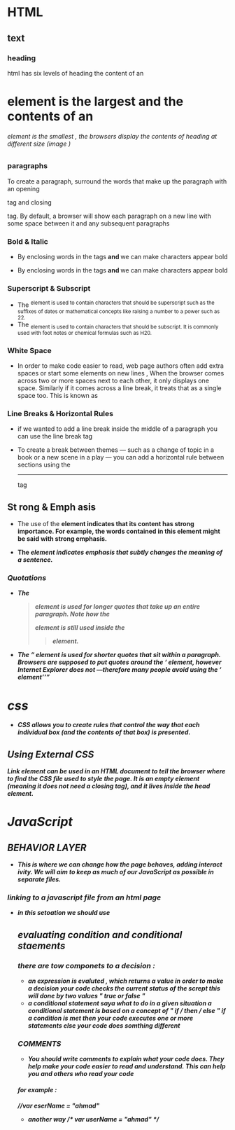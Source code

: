 # HTML
## text 
### heading
html has six levels of heading the content of an <h1> element is the largest and the contents of an <h6> element is the smallest , the browsers display the contents of heading at different size 
(image ) 

### paragraphs 
To create a paragraph, surround
the words that make up the
paragraph with an opening <p>
tag and closing </p> tag.
By default, a browser will show
each paragraph on a new line
with some space between it and
any subsequent paragraphs

### Bold & Italic
- By enclosing words in the tags
<b> and </b> we can make
characters appear bold

- By enclosing words in the tags
<b> and </b> we can make
characters appear bold

### Superscript & Subscript
- The <sup> element is used
to contain characters that
should be superscript such
as the suffixes of dates or
mathematical concepts like
raising a number to a power such
as 22.
- The <sub> element is used to
contain characters that should
be subscript. It is commonly
used with foot notes or chemical
formulas such as H20.

### White Space

- In order to make code easier to
read, web page authors often
add extra spaces or start some
elements on new lines , When the browser comes across
two or more spaces next to each
other, it only displays one space.
Similarly if it comes across a line
break, it treats that as a single
space too. This is known as

### Line Breaks & Horizontal Rules
- if we wanted to add a line break inside the
middle of a paragraph you can
use the line break tag <br /> 

- To create a break between themes — such as a change of topic in a book or a new scene in a play — you can add a horizontal rule between sections using the <hr /> tag

## St rong & Emph asis
- The use of the <strong>
element indicates that its content has strong importance. For example, the words contained in this element might be said with strong emphasis.

- The <em> element indicates emphasis that subtly changes the meaning of a sentence.

### Quotations
- The <blockquote> element is used for longer quotes that take up an entire paragraph. Note how the <p> element is still
used inside the <blockquote> element.

- The <q> element is used for shorter quotes that sit within a paragraph. Browsers are
supposed to put quotes around the <q> element, however Internet Explorer does not —therefore many people avoid using the <q> element

# css
- CSS allows you to create rules that control the way that each individual box (and the contents of that box) is presented.


## Using External CSS 
Link element can be used in an HTML document to tell the browser where to find the CSS file used to style the page. It is an empty element (meaning it does not need a closing tag), and it lives inside the head element.

# JavaScript
## BEHAVIOR LAYER
- This is where we can change how the page behaves, adding interact ivity. We will aim to keep as much of our JavaScript as possible in separate files.

### linking to a javascript file from an html page 
- in this setoation we should use <script> element to tell the browser is is coming across a scropt
 #### for example : 
<script src="app.js"></script>

## evaluating condition and conditional staements 

### there are tow componets to a decision :
- an expression is evaluted , which returns a value 
in order to make a decision your code checks the current status of the scrept this will done by two values " true or false " 
- a conditional statement saya what to do in a given situation 
a conditional statement is based on a concept of " if / then / else " if a condition is met then your code executes one or more statements else your code does somthing different 

### COMMENTS 
- You should write comments to explain what your code does. They help make your code easier to read and understand. This can help you and others who read your code

#### for example : 
//var eserName = "ahmad"
- another way 
/* var userName = "ahmad" */
 






